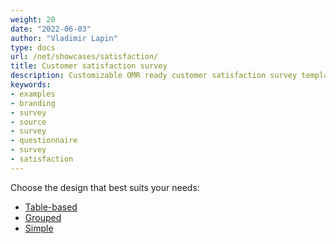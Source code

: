 ```yaml
---
weight: 20
date: "2022-06-03"
author: "Vladimir Lapin"
type: docs
url: /net/showcases/satisfaction/
title: Customer satisfaction survey
description: Customizable OMR ready customer satisfaction survey templates.
keywords:
- examples
- branding
- survey
- source
- survey
- questionnaire
- survey
- satisfaction
---
```


Choose the design that best suits your needs:

- [Table-based](/omr/net/showcases/satisfaction/table/)
- [Grouped](/omr/net/showcases/satisfaction/grouped/)
- [Simple](/omr/net/showcases/satisfaction/simple/)
